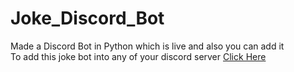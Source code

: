 # Joke_Discord_Bot
Made a Discord Bot in Python which is live and also you can add it <br>
To add this joke bot into any of your discord server [Click Here](https://discord.com/api/oauth2/authorize?client_id=938538801175883776&permissions=534723950656&scope=bot) 

